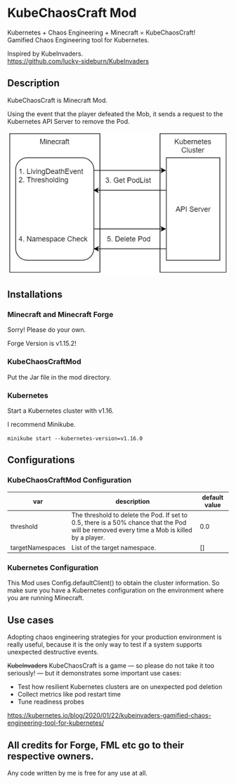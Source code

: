 # KubeChaosCraft Mod

Kubernetes + Chaos Engineering + Minecraft = KubeChaosCraft!  
Gamified Chaos Engineering tool for Kubernetes.

Inspired by KubeInvaders.  
https://github.com/lucky-sideburn/KubeInvaders


## Description

KubeChaosCraft is Minecraft Mod.

Using the event that the player defeated the Mob, it sends a request to the Kubernetes API Server to remove the Pod.

![Architecture](doc/architecture.jpg "Architecture")


## Installations

### Minecraft and Minecraft Forge

Sorry! Please do your own.

Forge Version is v1.15.2!



### KubeChaosCraftMod

Put the Jar file in the mod directory.



### Kubernetes

Start a Kubernetes cluster with v1.16.

I recommend Minikube.

`minikube start --kubernetes-version=v1.16.0`



## Configurations

### KubeChaosCraftMod Configuration
| var              | description                                                  | default value |
| ---------------- | ------------------------------------------------------------ | ------------- |
| threshold        | The threshold to delete the Pod. If set to 0.5, there is a 50% chance that the Pod will be removed every time a Mob is killed by a player. | 0.0           |
| targetNamespaces | List of the target namespace.                                | []            |

### Kubernetes Configuration
This Mod uses Config.defaultClient() to obtain the cluster information. So make sure you have a Kubernetes configuration on the environment where you are running Minecraft.



## Use cases



Adopting chaos engineering strategies for your production environment is really useful, because it is the only way to test if a system supports unexpected destructive events.

~~KubeInvaders~~ KubeChaosCraft is a game — so please do not take it too seriously! — but it demonstrates some important use cases:

- Test how resilient Kubernetes clusters are on unexpected pod deletion
- Collect metrics like pod restart time
- Tune readiness probes

https://kubernetes.io/blog/2020/01/22/kubeinvaders-gamified-chaos-engineering-tool-for-kubernetes/



## All credits for Forge, FML etc go to their respective owners.

Any code written by me is free for any use at all.